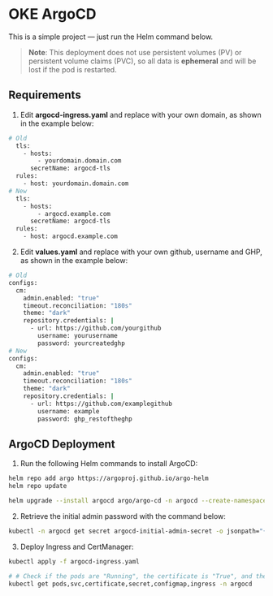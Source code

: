 # OKE ArgoCD

This is a simple project — just run the Helm command below.  

> **Note**:
> This deployment does not use persistent volumes (PV) or persistent volume claims (PVC), so all data is **ephemeral** and will be lost if the pod is restarted.

## Requirements

1. Edit **argocd-ingress.yaml** and replace with your own domain, as shown in the example below:
```bash
# Old
  tls:
    - hosts:
        - yourdomain.domain.com
      secretName: argocd-tls
  rules:
    - host: yourdomain.domain.com
# New
  tls:
    - hosts:
        - argocd.example.com
      secretName: argocd-tls
  rules:
    - host: argocd.example.com
```

2. Edit **values.yaml** and replace with your own github, username and GHP, as shown in the example below:
```bash
# Old
configs:
  cm:
    admin.enabled: "true"
    timeout.reconciliation: "180s"
    theme: "dark"
    repository.credentials: |
      - url: https://github.com/yourgithub
        username: yourusername
        password: yourcreatedghp
# New
configs:
  cm:
    admin.enabled: "true"
    timeout.reconciliation: "180s"
    theme: "dark"
    repository.credentials: |
      - url: https://github.com/examplegithub
        username: example
        password: ghp_restoftheghp
```

## ArgoCD Deployment

1. Run the following Helm commands to install ArgoCD:
```bash
helm repo add argo https://argoproj.github.io/argo-helm
helm repo update

helm upgrade --install argocd argo/argo-cd -n argocd --create-namespace --values values.yaml
```

2. Retrieve the initial admin password with the command below:
```bash
kubectl -n argocd get secret argocd-initial-admin-secret -o jsonpath="{.data.password}" | base64 -d
```

3. Deploy Ingress and CertManager:
```bash
kubectl apply -f argocd-ingress.yaml

# # Check if the pods are "Running", the certificate is "True", and the other resources exist
kubectl get pods,svc,certificate,secret,configmap,ingress -n argocd
```